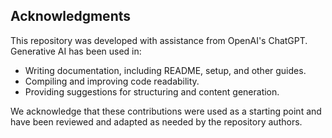 ## Acknowledgments

This repository was developed with assistance from OpenAI's ChatGPT. Generative AI has been used in:

- Writing documentation, including README, setup, and other guides.
- Compiling and improving code readability.
- Providing suggestions for structuring and content generation.

We acknowledge that these contributions were used as a starting point and have been reviewed and adapted as needed by the repository authors.

